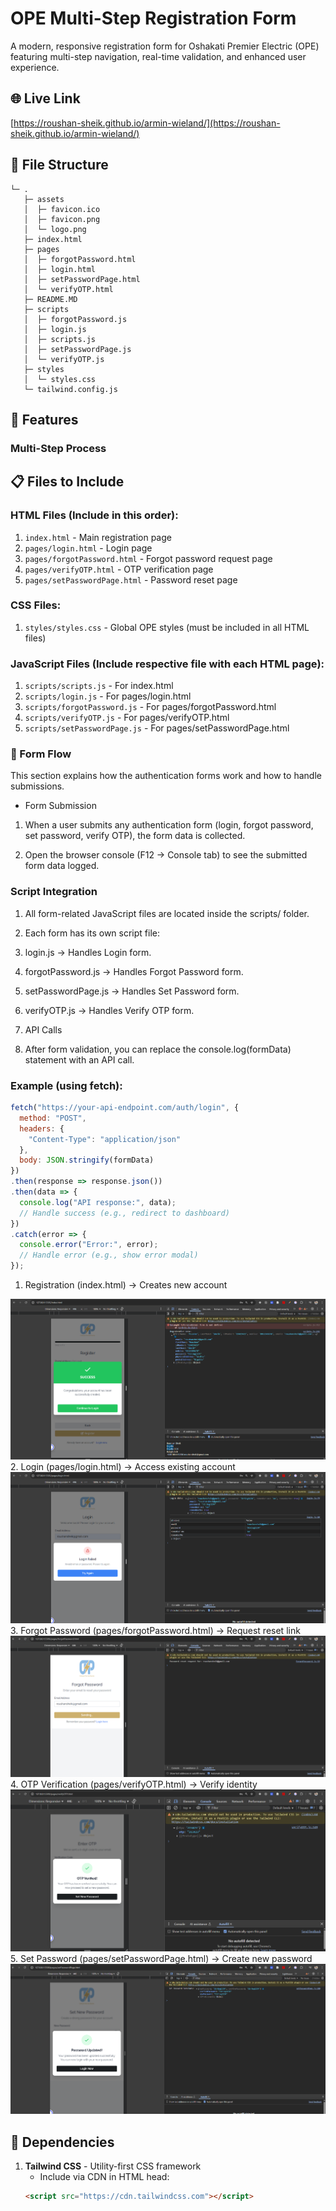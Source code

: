 # OPE Multi-Step Registration Form

A modern, responsive registration form for Oshakati Premier Electric (OPE) featuring multi-step navigation, real-time validation, and enhanced user experience.

 
## 🌐 Live Link
[https://roushan-sheik.github.io/armin-wieland/](https://roushan-sheik.github.io/armin-wieland/)


## 📁 File Structure
```
└─ .
   ├─ assets
   │  ├─ favicon.ico
   │  ├─ favicon.png
   │  └─ logo.png
   ├─ index.html
   ├─ pages
   │  ├─ forgotPassword.html
   │  ├─ login.html
   │  ├─ setPasswordPage.html
   │  └─ verifyOTP.html
   ├─ README.MD
   ├─ scripts
   │  ├─ forgotPassword.js
   │  ├─ login.js
   │  ├─ scripts.js
   │  ├─ setPasswordPage.js
   │  └─ verifyOTP.js
   ├─ styles
   │  └─ styles.css
   └─ tailwind.config.js

```
## 🚀 Features
### Multi-Step Process


## 📋 Files to Include

### HTML Files (Include in this order):
1. `index.html` - Main registration page
2. `pages/login.html` - Login page
3. `pages/forgotPassword.html` - Forgot password request page
4. `pages/verifyOTP.html` - OTP verification page
5. `pages/setPasswordPage.html` - Password reset page

### CSS Files:
1. `styles/styles.css` - Global OPE styles (must be included in all HTML files)

### JavaScript Files (Include respective file with each HTML page):
1. `scripts/scripts.js` - For index.html
2. `scripts/login.js` - For pages/login.html
3. `scripts/forgotPassword.js` - For pages/forgotPassword.html
4. `scripts/verifyOTP.js` - For pages/verifyOTP.html
5. `scripts/setPasswordPage.js` - For pages/setPasswordPage.html

### 🔄 Form Flow

This section explains how the authentication forms work and how to handle submissions.

- Form Submission

1. When a user submits any authentication form (login, forgot password, set password, verify OTP), the form data is collected.

2. Open the browser console (F12 → Console tab) to see the submitted form data logged.

### Script Integration

1. All form-related JavaScript files are located inside the scripts/ folder.

2. Each form has its own script file:

3. login.js → Handles Login form.

4. forgotPassword.js → Handles Forgot Password form.

5. setPasswordPage.js → Handles Set Password form.

6. verifyOTP.js → Handles Verify OTP form.

7. API Calls

8. After form validation, you can replace the console.log(formData) statement with an API call.

### Example (using fetch):

```js
fetch("https://your-api-endpoint.com/auth/login", {
  method: "POST",
  headers: {
    "Content-Type": "application/json"
  },
  body: JSON.stringify(formData)
})
.then(response => response.json())
.then(data => {
  console.log("API response:", data);
  // Handle success (e.g., redirect to dashboard)
})
.catch(error => {
  console.error("Error:", error);
  // Handle error (e.g., show error modal)
});
```

1. Registration (index.html) → Creates new account
  <img src="./assets/inspect/register.png" alt="">
2. Login (pages/login.html) → Access existing account
  <img src="./assets/inspect/login.png" alt="">
3. Forgot Password (pages/forgotPassword.html) → Request reset link
  <img src="./assets/inspect/forgotPassword.png" alt="">
4. OTP Verification (pages/verifyOTP.html) → Verify identity
  <img src="./assets/inspect/verifyOtp.png" alt="">
5. Set Password (pages/setPasswordPage.html) → Create new password
  <img src="./assets/inspect/setPassword.png" alt="">

## 🔧 Dependencies

1. **Tailwind CSS** - Utility-first CSS framework
   - Include via CDN in HTML head:
   ```html
   <script src="https://cdn.tailwindcss.com"></script>